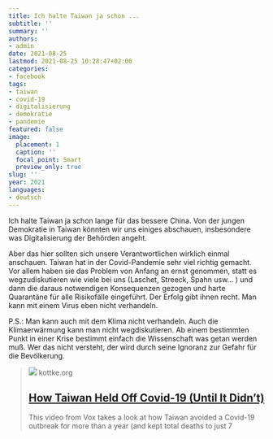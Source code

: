 ```yaml
---
title: Ich halte Taiwan ja schon ...
subtitle: ''
summary: ''
authors:
- admin
date: 2021-08-25
lastmod: 2021-08-25 10:28:47+02:00
categories:
- facebook
tags:
- taiwan
- covid-19
- digitalisierung
- demokratie
- pandemie
featured: false
image:
  placement: 1
  caption: ''
  focal_point: Smart
  preview_only: true
slug: ''
year: 2021
languages:
- deutsch
---
```


Ich halte Taiwan ja schon lange für das bessere China. Von der jungen Demokratie in Taiwan könnten wir uns einiges abschauen, insbesondere was Digitalisierung der Behörden angeht. 

Aber das hier sollten sich unsere Verantwortlichen wirklich einmal anschauen. Taiwan hat in der Covid-Pandemie sehr viel richtig gemacht. Vor allem haben sie das Problem von Anfang an ernst genommen, statt es wegzudiskutieren wie viele bei uns (Laschet, Streeck, Spahn usw... ) und dann die daraus notwendigen Konsequenzen gezogen und harte Quarantäne für alle Risikofälle eingeführt. Der Erfolg gibt ihnen recht. Man kann mit einem Virus eben nicht verhandeln. 

P.S.: Man kann auch mit dem Klima nicht verhandeln. Auch die Klimaerwärmung kann man nicht wegdiskutieren. Ab einem bestimmten Punkt in einer Krise bestimmt einfach die Wissenschaft was getan werden muß. Wer das nicht versteht, der wird durch seine Ignoranz zur Gefahr für die Bevölkerung.
> [![](https://i.ytimg.com/vi/0fhaEIlGux4/sddefault.jpg)](https://kottke.org/21/07/how-taiwan-held-off-covid-19-until-it-didnt)
> kottke.org
> ## [How Taiwan Held Off Covid-19 (Until It Didn’t)](https://kottke.org/21/07/how-taiwan-held-off-covid-19-until-it-didnt)
>
>This video from Vox takes a look at how Taiwan avoided a Covid-19 outbreak for more than a year (and kept total deaths to just 7